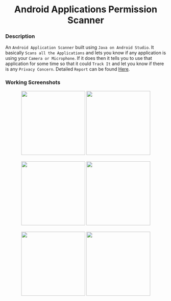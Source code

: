 <h1 align="center">Android Applications Permission Scanner</h1>

### Description
An `Android Application Scanner` built using `Java on Android Studio`. It basically `Scans all the Applications` and lets you know if any application is using your `Camera or Microphone`. If it does then it tells you to use that application for some time so that it could `Track It` and let you know if there is any `Privacy Concern`. Detailed `Report` can be found [Here](https://github.com/SameetAsadullah/Android-Applications-Permission-Scanner/blob/main/Report.pdf).

### Working Screenshots
<div align="center">
  <img src = "https://github.com/SameetAsadullah/Android-Applications-Permission-Scanner/blob/main/extras/working-ss-1.jpg" alt = "" width="200px"/>
  <img src = "https://github.com/SameetAsadullah/Android-Applications-Permission-Scanner/blob/main/extras/working-ss-2.jpg" alt = "" width="200px"/>
</div>
<br/>
<div align="center">
  <img src = "https://github.com/SameetAsadullah/Android-Applications-Permission-Scanner/blob/main/extras/working-ss-3.jpg" alt = "" width="200px"/>
  <img src = "https://github.com/SameetAsadullah/Android-Applications-Permission-Scanner/blob/main/extras/working-ss-4.jpg" alt = "" width="200px"/>
</div>
<br/>
<div align="center">
  <img src = "https://github.com/SameetAsadullah/Android-Applications-Permission-Scanner/blob/main/extras/working-ss-5.jpg" alt = "" width="200px"/>
  <img src = "https://github.com/SameetAsadullah/Android-Applications-Permission-Scanner/blob/main/extras/working-ss-6.jpg" alt = "" width="200px"/>
</div>
